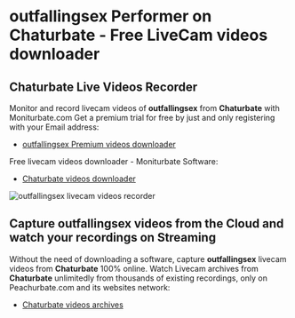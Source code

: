 # outfallingsex Performer on Chaturbate - Free LiveCam videos downloader

## Chaturbate Live Videos Recorder

Monitor and record livecam videos of **outfallingsex** from **Chaturbate** with Moniturbate.com
Get a premium trial for free by just and only registering with your Email address:
* [outfallingsex Premium videos downloader](https://moniturbate.com/request-demo-licence-key.html)

Free livecam videos downloader - Moniturbate Software:
* [Chaturbate videos downloader](https://moniturbate.com/moniturbate-download-software.html)

![outfallingsex livecam videos recorder](https://peachurnet.com/templates/moniturbate-software.png)


## Capture outfallingsex videos from the Cloud and watch your recordings on Streaming

Without the need of downloading a software, capture **outfallingsex** livecam videos from **Chaturbate** 100% online.
Watch Livecam archives from **Chaturbate** unlimitedly from thousands of existing recordings, only on Peachurbate.com and its websites network:
* [Chaturbate videos archives](https://peachurnet.com/)